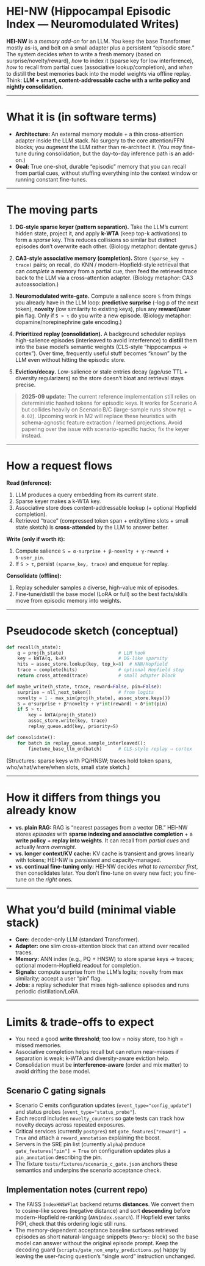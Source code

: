 # HEI-NW (Hippocampal Episodic Index — Neuromodulated Writes)

**HEI-NW** is a *memory add-on* for an LLM. You keep the base Transformer mostly as-is, and bolt on a small adapter plus a persistent “episodic store.” The system decides *when* to write a fresh memory (based on surprise/novelty/reward), *how* to index it (sparse key for low interference), *how* to recall from partial cues (associative lookup/completion), and *when* to distill the best memories back into the model weights via offline replay. Think: **LLM + smart, content-addressable cache with a write policy and nightly consolidation.**&#x20;

---

# What it is (in software terms)

* **Architecture:** An external memory module + a thin cross-attention adapter inside the LLM stack. No surgery to the core attention/FFN blocks; you *augment* the LLM rather than re-architect it. (You *may* fine-tune during consolidation, but the day-to-day inference path is an add-on.)&#x20;
* **Goal:** True one-shot, durable “episodic” memory that you can recall from partial cues, without stuffing everything into the context window or running constant fine-tunes.&#x20;

---

# The moving parts

1. **DG-style sparse keyer (pattern separation).**
   Take the LLM’s current hidden state, project it, and apply **k-WTA** (keep top-k activations) to form a *sparse* key. This reduces collisions so similar but distinct episodes don’t overwrite each other. (Biology metaphor: dentate gyrus.)&#x20;

2. **CA3-style associative memory (completion).**
   Store `(sparse_key → trace)` pairs; on recall, do KNN / modern-Hopfield-style retrieval that can *complete* a memory from a partial cue, then feed the retrieved trace back to the LLM via a cross-attention adapter. (Biology metaphor: CA3 autoassociation.)&#x20;

3. **Neuromodulated write-gate.**
   Compute a salience score `S` from things you already have in the LLM loop: **predictive surprise** (–log p of the next token), **novelty** (low similarity to existing keys), plus any **reward/user pin** flag. Only if `S > τ` do you write a new episode. (Biology metaphor: dopamine/norepinephrine gate encoding.)&#x20;

4. **Prioritized replay (consolidation).**
   A background scheduler replays high-salience episodes (interleaved to avoid interference) to **distill** them into the base model’s semantic weights (CLS-style “hippocampus → cortex”). Over time, frequently useful stuff becomes “known” by the LLM even without hitting the episodic store.&#x20;

5. **Eviction/decay.**
   Low-salience or stale entries decay (age/use TTL + diversity regularizers) so the store doesn’t bloat and retrieval stays precise.&#x20;

> **2025-09 update:** The current reference implementation still relies on deterministic hashed tokens for episodic keys. It works for Scenario A but collides heavily on Scenario B/C (large-sample runs show `P@1 ≈ 0.02`). Upcoming work in M2 will replace these heuristics with schema-agnostic feature extraction / learned projections. Avoid papering over the issue with scenario-specific hacks; fix the keyer instead.

---

# How a request flows

**Read (inference):**

1. LLM produces a query embedding from its current state.
2. Sparse keyer makes a k-WTA key.
3. Associative store does content-addressable lookup (+ optional Hopfield completion).
4. Retrieved “trace” (compressed token span + entity/time slots + small state sketch) is **cross-attended** by the LLM to answer better.&#x20;

**Write (only if worth it):**

1. Compute salience `S = α·surprise + β·novelty + γ·reward + δ·user_pin`.
2. If `S > τ`, persist `(sparse_key, trace)` and enqueue for replay.&#x20;

**Consolidate (offline):**

1. Replay scheduler samples a diverse, high-value mix of episodes.
2. Fine-tune/distill the base model (LoRA or full) so the best facts/skills move from episodic memory into weights.&#x20;

---

# Pseudocode sketch (conceptual)

```python
def recall(h_state):
    q = proj(h_state)                    # LLM hook
    key = kWTA(q, k=K)                   # DG-like sparsity
    hits = assoc_store.lookup(key, top_k=8)  # KNN/Hopfield
    trace = complete(hits)               # optional Hopfield step
    return cross_attend(trace)           # small adapter block

def maybe_write(h_state, trace, reward=False, pin=False):
    surprise = nll_next_token()          # from logits
    novelty = 1 - max_sim(proj(h_state), assoc_store.keys())
    S = α*surprise + β*novelty + γ*int(reward) + δ*int(pin)
    if S > τ:
        key = kWTA(proj(h_state))
        assoc_store.write(key, trace)
        replay_queue.add(key, priority=S)

def consolidate():
    for batch in replay_queue.sample_interleaved():
        finetune_base_llm_on(batch)      # CLS-style replay → cortex
```

(Structures: sparse keys with PQ/HNSW; traces hold token spans, who/what/where/when slots, small state sketch.)&#x20;

---

# How it differs from things you already know

* **vs. plain RAG:** RAG is “nearest passages from a vector DB.” HEI-NW stores *episodes* with **sparse indexing and associative completion** + a **write policy** + **replay into weights**. It can recall from *partial cues* and actually *learn overnight*.&#x20;
* **vs. longer context/KV cache:** KV cache is transient and grows linearly with tokens; HEI-NW is *persistent* and capacity-managed.&#x20;
* **vs. continual fine-tuning only:** HEI-NW decides *what to remember first*, then consolidates later. You don’t fine-tune on every new fact; you fine-tune on the *right* ones.&#x20;

---

# What you’d build (minimal viable stack)

* **Core:** decoder-only LLM (standard Transformer).
* **Adapter:** one slim cross-attention block that can attend over recalled traces.
* **Memory:** ANN index (e.g., PQ + HNSW) to store sparse keys → traces; optional modern-Hopfield readout for completion.
* **Signals:** compute surprise from the LLM’s logits; novelty from max similarity; accept a user “pin” flag.
* **Jobs:** a replay scheduler that mixes high-salience episodes and runs periodic distillation/LoRA.&#x20;

---

# Limits & trade-offs to expect

* You need a good **write threshold**; too low = noisy store, too high = missed memories.
* Associative completion helps recall but can return near-misses if separation is weak; k-WTA and diversity-aware eviction help.
* Consolidation must be **interference-aware** (order and mix matter) to avoid drifting the base model.&#x20;

## Scenario C gating signals

- Scenario C emits configuration updates (`event_type="config_update"`) and status probes (`event_type="status_probe"`).
- Each record includes `novelty_counters` so gate tests can track how novelty decays across repeated exposures.
- Critical services (currently `postgres`) set `gate_features["reward"] = True` and attach a `reward_annotation` explaining the boost.
- Servers in the SRE pin list (currently `alpha`) produce `gate_features["pin"] = True` on configuration updates plus a `pin_annotation` describing the pin.
- The fixture `tests/fixtures/scenario_c_gate.json` anchors these semantics and underpins the scenario acceptance check.

## Implementation notes (current repo)

* The FAISS `IndexHNSWFlat` backend returns **distances**. We convert them to cosine-like scores (negative distance) and sort **descending** before modern-Hopfield re-ranking (`ANNIndex.search`). If Hopfield ever tanks P@1, check that this ordering logic still runs.
* The memory-dependent acceptance baseline surfaces retrieved episodes as short natural-language snippets (`Memory:` block) so the base model can answer without the original episode prompt. Keep the decoding guard (`scripts/gate_non_empty_predictions.py`) happy by leaving the user-facing question’s “single word” instruction unchanged.
